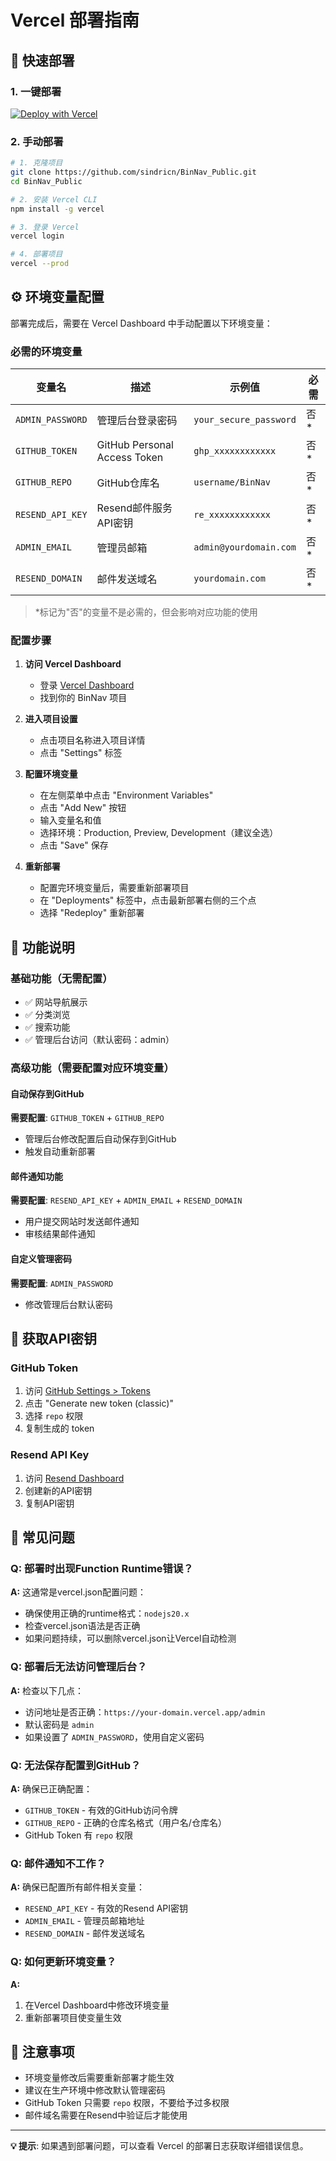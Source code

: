 # Vercel 部署指南

## 🚀 快速部署

### 1. 一键部署

[![Deploy with Vercel](https://vercel.com/button)](https://vercel.com/new/clone?repository-url=https%3A%2F%2Fgithub.com%2Fsindricn%2FBinNav_Public&project-name=BinNav_Public)

### 2. 手动部署

```bash
# 1. 克隆项目
git clone https://github.com/sindricn/BinNav_Public.git
cd BinNav_Public

# 2. 安装 Vercel CLI
npm install -g vercel

# 3. 登录 Vercel
vercel login

# 4. 部署项目
vercel --prod
```

## ⚙️ 环境变量配置

部署完成后，需要在 Vercel Dashboard 中手动配置以下环境变量：

### 必需的环境变量

| 变量名 | 描述 | 示例值 | 必需 |
|--------|------|--------|------|
| `ADMIN_PASSWORD` | 管理后台登录密码 | `your_secure_password` | 否* |
| `GITHUB_TOKEN` | GitHub Personal Access Token | `ghp_xxxxxxxxxxxx` | 否* |
| `GITHUB_REPO` | GitHub仓库名 | `username/BinNav` | 否* |
| `RESEND_API_KEY` | Resend邮件服务API密钥 | `re_xxxxxxxxxxxx` | 否* |
| `ADMIN_EMAIL` | 管理员邮箱 | `admin@yourdomain.com` | 否* |
| `RESEND_DOMAIN` | 邮件发送域名 | `yourdomain.com` | 否* |

> *标记为"否"的变量不是必需的，但会影响对应功能的使用

### 配置步骤

1. **访问 Vercel Dashboard**
   - 登录 [Vercel Dashboard](https://vercel.com/dashboard)
   - 找到你的 BinNav 项目

2. **进入项目设置**
   - 点击项目名称进入项目详情
   - 点击 "Settings" 标签

3. **配置环境变量**
   - 在左侧菜单中点击 "Environment Variables"
   - 点击 "Add New" 按钮
   - 输入变量名和值
   - 选择环境：Production, Preview, Development（建议全选）
   - 点击 "Save" 保存

4. **重新部署**
   - 配置完环境变量后，需要重新部署项目
   - 在 "Deployments" 标签中，点击最新部署右侧的三个点
   - 选择 "Redeploy" 重新部署

## 🔧 功能说明

### 基础功能（无需配置）
- ✅ 网站导航展示
- ✅ 分类浏览
- ✅ 搜索功能
- ✅ 管理后台访问（默认密码：admin）

### 高级功能（需要配置对应环境变量）

#### 自动保存到GitHub
**需要配置**: `GITHUB_TOKEN` + `GITHUB_REPO`
- 管理后台修改配置后自动保存到GitHub
- 触发自动重新部署

#### 邮件通知功能
**需要配置**: `RESEND_API_KEY` + `ADMIN_EMAIL` + `RESEND_DOMAIN`
- 用户提交网站时发送邮件通知
- 审核结果邮件通知

#### 自定义管理密码
**需要配置**: `ADMIN_PASSWORD`
- 修改管理后台默认密码

## 🔑 获取API密钥

### GitHub Token
1. 访问 [GitHub Settings > Tokens](https://github.com/settings/tokens)
2. 点击 "Generate new token (classic)"
3. 选择 `repo` 权限
4. 复制生成的 token

### Resend API Key
1. 访问 [Resend Dashboard](https://resend.com/api-keys)
2. 创建新的API密钥
3. 复制API密钥

## 🚨 常见问题

### Q: 部署时出现Function Runtime错误？
**A:** 这通常是vercel.json配置问题：
- 确保使用正确的runtime格式：`nodejs20.x`
- 检查vercel.json语法是否正确
- 如果问题持续，可以删除vercel.json让Vercel自动检测

### Q: 部署后无法访问管理后台？
**A:** 检查以下几点：
- 访问地址是否正确：`https://your-domain.vercel.app/admin`
- 默认密码是 `admin`
- 如果设置了 `ADMIN_PASSWORD`，使用自定义密码

### Q: 无法保存配置到GitHub？
**A:** 确保已正确配置：
- `GITHUB_TOKEN` - 有效的GitHub访问令牌
- `GITHUB_REPO` - 正确的仓库名格式（用户名/仓库名）
- GitHub Token 有 `repo` 权限

### Q: 邮件通知不工作？
**A:** 确保已配置所有邮件相关变量：
- `RESEND_API_KEY` - 有效的Resend API密钥
- `ADMIN_EMAIL` - 管理员邮箱地址
- `RESEND_DOMAIN` - 邮件发送域名

### Q: 如何更新环境变量？
**A:** 
1. 在Vercel Dashboard中修改环境变量
2. 重新部署项目使变量生效

## 📝 注意事项

- 环境变量修改后需要重新部署才能生效
- 建议在生产环境中修改默认管理密码
- GitHub Token 只需要 `repo` 权限，不要给予过多权限
- 邮件域名需要在Resend中验证后才能使用

---

**💡 提示**: 如果遇到部署问题，可以查看 Vercel 的部署日志获取详细错误信息。
